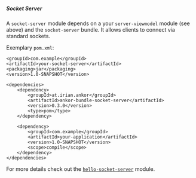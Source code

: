 ##### Socket Server

A `socket-server` module depends on a your `server-viewmodel` module (see above) and the `socket-server` bundle.
It allows clients to connect via standard sockets.

Exemplary `pom.xml`:

    <groupId>com.example</groupId>
    <artifactId>your-socket-server</artifactId>
    <packaging>jar</packaging>
    <version>1.0-SNAPSHOT</version>

    <dependencies>
        <dependency>
            <groupId>at.irian.ankor</groupId>
            <artifactId>ankor-bundle-socket-server</artifactId>
            <version>0.3.0</version>
            <type>pom</type>
        </dependency>

        <dependency>
            <groupId>com.example</groupId>
            <artifactId>your-application</artifactId>
            <version>1.0-SNAPSHOT</version>
            <scope>compile</scope>
        </dependency>
    </dependencies>
    
For more details check out the [`hello-socket-server`](https://github.com/ankor-io/hello-ankor/tree/master/hello-socket-server) module.
